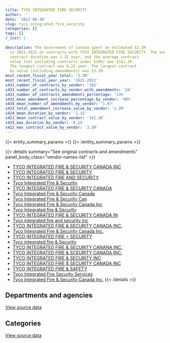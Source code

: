```yaml
---
title: TYCO INTEGRATED FIRE SECURITY
author: ''
date: '2022-08-30'
slug: tyco_integrated_fire_security
categories: []
tags: []
r_init: |-
  
description: The Government of Canada spent an estimated $2.2M
  in 2021-2022 on contracts with TYCO INTEGRATED FIRE SECURITY. The average
  contract duration was 1.32 year, and the average contract
  value (not including contracts under $10k) was $141.2K.
  The longest contract was 6.25 year. The largest contract
  by value (including amendments) was $3.1M.
most_recent_fiscal_year_total: '2.2M'
most_recent_fiscal_year_year: '2021-2022'
s431_number_of_contracts_by_vendor: '182'
s431_number_of_contracts_by_vendor_with_amendments: '24'
s431_number_of_contracts_amendments_percentage: '13%'
s432_mean_amendment_increase_percentage_by_vendor: '40%'
s434_mean_number_of_amendments_by_vendor: '1.67'
s433_total_amendment_increase_value_by_vendor: '1.2M'
s424_mean_duration_by_vendor: '1.32'
s421_mean_contract_value_by_vendor: '141.2K'
s425_max_duration_by_vendor: '6.25'
s422_max_contract_value_by_vendor: '3.1M'
---
```


<script src="/rmarkdown-libs/htmlwidgets/htmlwidgets.js"></script>
<link href="/rmarkdown-libs/datatables-css/datatables-crosstalk.css" rel="stylesheet" />
<script src="/rmarkdown-libs/datatables-binding/datatables.js"></script>
<script src="/rmarkdown-libs/jquery/jquery-3.6.0.min.js"></script>
<link href="/rmarkdown-libs/dt-core-bootstrap/css/dataTables.bootstrap.min.css" rel="stylesheet" />
<link href="/rmarkdown-libs/dt-core-bootstrap/css/dataTables.bootstrap.extra.css" rel="stylesheet" />
<script src="/rmarkdown-libs/dt-core-bootstrap/js/jquery.dataTables.min.js"></script>
<script src="/rmarkdown-libs/dt-core-bootstrap/js/dataTables.bootstrap.min.js"></script>
<link href="/rmarkdown-libs/crosstalk/css/crosstalk.min.css" rel="stylesheet" />
<script src="/rmarkdown-libs/crosstalk/js/crosstalk.min.js"></script>
<script src="/rmarkdown-libs/htmlwidgets/htmlwidgets.js"></script>
<link href="/rmarkdown-libs/datatables-css/datatables-crosstalk.css" rel="stylesheet" />
<script src="/rmarkdown-libs/datatables-binding/datatables.js"></script>
<script src="/rmarkdown-libs/jquery/jquery-3.6.0.min.js"></script>
<link href="/rmarkdown-libs/dt-core-bootstrap/css/dataTables.bootstrap.min.css" rel="stylesheet" />
<link href="/rmarkdown-libs/dt-core-bootstrap/css/dataTables.bootstrap.extra.css" rel="stylesheet" />
<script src="/rmarkdown-libs/dt-core-bootstrap/js/jquery.dataTables.min.js"></script>
<script src="/rmarkdown-libs/dt-core-bootstrap/js/dataTables.bootstrap.min.js"></script>
<link href="/rmarkdown-libs/crosstalk/css/crosstalk.min.css" rel="stylesheet" />
<script src="/rmarkdown-libs/crosstalk/js/crosstalk.min.js"></script>

{{< entity_summary_params >}}
{{< /entity_summary_params >}}

{{< details summary="See original contracts and amendments" panel_body_class="vendor-names-list" >}}
- [TYCO INTEGRATED FIRE & SECURITY CANADA INC](https://search.open.canada.ca/en/ct/?sort=contract_value_f%20desc&page=1&search_text=%22TYCO%20INTEGRATED%20FIRE%20%26%20SECURITY%20CANADA%20INC%22)
- [TYCO INTEGRATED FIRE & SECURITY](https://search.open.canada.ca/en/ct/?sort=contract_value_f%20desc&page=1&search_text=%22TYCO%20INTEGRATED%20FIRE%20%26%20SECURITY%22)
- [TYCO INTEGRATED FIRE AND SECURITY](https://search.open.canada.ca/en/ct/?sort=contract_value_f%20desc&page=1&search_text=%22TYCO%20INTEGRATED%20FIRE%20AND%20SECURITY%22)
- [Tyco Integrated Fire & Security](https://search.open.canada.ca/en/ct/?sort=contract_value_f%20desc&page=1&search_text=%22Tyco%20Integrated%20Fire%20%26%20Security%22)
- [TYCO INTEGRATED FIRE & SECURITY CANADA](https://search.open.canada.ca/en/ct/?sort=contract_value_f%20desc&page=1&search_text=%22TYCO%20INTEGRATED%20FIRE%20%26%20SECURITY%20CANADA%22)
- [Tyco Integrated Fire & Security Canada](https://search.open.canada.ca/en/ct/?sort=contract_value_f%20desc&page=1&search_text=%22Tyco%20Integrated%20Fire%20%26%20Security%20Canada%22)
- [Tyco Integrated Fire & Security Can](https://search.open.canada.ca/en/ct/?sort=contract_value_f%20desc&page=1&search_text=%22Tyco%20Integrated%20Fire%20%26%20Security%20Can%22)
- [Tyco Integrated Fire & Security Canada Inc](https://search.open.canada.ca/en/ct/?sort=contract_value_f%20desc&page=1&search_text=%22Tyco%20Integrated%20Fire%20%26%20Security%20Canada%20Inc%22)
- [Tyco Integrated fire & Security](https://search.open.canada.ca/en/ct/?sort=contract_value_f%20desc&page=1&search_text=%22Tyco%20Integrated%20fire%20%26%20Security%22)
- [TYCO INTEGRATED FIRE & SECURITY CANADA IN](https://search.open.canada.ca/en/ct/?sort=contract_value_f%20desc&page=1&search_text=%22TYCO%20INTEGRATED%20FIRE%20%26%20SECURITY%20CANADA%20IN%22)
- [Tyco integrated fire and security inc](https://search.open.canada.ca/en/ct/?sort=contract_value_f%20desc&page=1&search_text=%22Tyco%20integrated%20fire%20and%20security%20inc%22)
- [TYCO INTEGRATED FIRE & SECURITY CANADA INC.](https://search.open.canada.ca/en/ct/?sort=contract_value_f%20desc&page=1&search_text=%22TYCO%20INTEGRATED%20FIRE%20%26%20SECURITY%20CANADA%20INC.%22)
- [Tyco Integrated Fire & Security Canada Inc.](https://search.open.canada.ca/en/ct/?sort=contract_value_f%20desc&page=1&search_text=%22Tyco%20Integrated%20Fire%20%26%20Security%20Canada%20Inc.%22)
- [TYCO INTEGRATED FIRE + SECURITY](https://search.open.canada.ca/en/ct/?sort=contract_value_f%20desc&page=1&search_text=%22TYCO%20INTEGRATED%20FIRE%20%2b%20SECURITY%22)
- [Tyco integrated fire & Security](https://search.open.canada.ca/en/ct/?sort=contract_value_f%20desc&page=1&search_text=%22Tyco%20integrated%20fire%20%26%20Security%22)
- [TYCO INTEGRATED FIRE & SECURITY CANANA INC.](https://search.open.canada.ca/en/ct/?sort=contract_value_f%20desc&page=1&search_text=%22TYCO%20INTEGRATED%20FIRE%20%26%20SECURITY%20CANANA%20INC.%22)
- [TYCO INTEGRATED FIRE & SCEURITY CANADA INC.](https://search.open.canada.ca/en/ct/?sort=contract_value_f%20desc&page=1&search_text=%22TYCO%20INTEGRATED%20FIRE%20%26%20SCEURITY%20CANADA%20INC.%22)
- [TYCO INTEGRATED FIRE & SECURITY INC](https://search.open.canada.ca/en/ct/?sort=contract_value_f%20desc&page=1&search_text=%22TYCO%20INTEGRATED%20FIRE%20%26%20SECURITY%20INC%22)
- [TYCO INTEGRATED FIRE \$ SECURITY CANADA INC](https://search.open.canada.ca/en/ct/?sort=contract_value_f%20desc&page=1&search_text=%22TYCO%20INTEGRATED%20FIRE%20%24%20SECURITY%20CANADA%20INC%22)
- [TYCO INTEGRATED FIRE & SAFETY](https://search.open.canada.ca/en/ct/?sort=contract_value_f%20desc&page=1&search_text=%22TYCO%20INTEGRATED%20FIRE%20%26%20SAFETY%22)
- [Tyco Integrated Fire Security Services](https://search.open.canada.ca/en/ct/?sort=contract_value_f%20desc&page=1&search_text=%22Tyco%20Integrated%20Fire%20Security%20Services%22)
- [Tyco Integrated Fire & Security Canada Inc.](https://search.open.canada.ca/en/ct/?sort=contract_value_f%20desc&page=1&search_text=%22Tyco%20Integrated%20%20Fire%20%26%20Security%20Canada%20Inc.%22)
{{< /details >}}

## Departments and agencies

<div id="htmlwidget-1" style="width:100%;height:auto;" class="datatables html-widget"></div>
<script type="application/json" data-for="htmlwidget-1">{"x":{"style":"bootstrap","filter":"none","vertical":false,"data":[["<a href=\"/departments/aafc-aac/\">Agriculture and Agri-Food Canada<\/a>","<a href=\"/departments/cbsa-asfc/\">Canada Border Services Agency<\/a>","<a href=\"/departments/cfia-acia/\">Canadian Food Inspection Agency<\/a>","<a href=\"/departments/cgc-ccg/\">Canadian Grain Commission<\/a>","<a href=\"/departments/cra-arc/\">Canada Revenue Agency<\/a>","<a href=\"/departments/csc-scc/\">Correctional Service of Canada<\/a>","<a href=\"/departments/dfo-mpo/\">Fisheries and Oceans Canada<\/a>","<a href=\"/departments/dnd-mdn/\">National Defence<\/a>","<a href=\"/departments/ec/\">Environment and Climate Change Canada<\/a>","<a href=\"/departments/hc-sc/\">Health Canada<\/a>","<a href=\"/departments/nrc-cnrc/\">National Research Council Canada<\/a>","<a href=\"/departments/nrcan-rncan/\">Natural Resources Canada<\/a>","<a href=\"/departments/pbc-clcc/\">Parole Board of Canada<\/a>","<a href=\"/departments/pch/\">Canadian Heritage<\/a>","<a href=\"/departments/phac-aspc/\">Public Health Agency of Canada<\/a>","<a href=\"/departments/pwgsc-tpsgc/\">Public Services and Procurement Canada<\/a>","<a href=\"/departments/rcmp-grc/\">Royal Canadian Mounted Police<\/a>","<a href=\"/departments/statcan/\">Statistics Canada<\/a>","<a href=\"/departments/tc/\">Transport Canada<\/a>","<a href=\"/departments/vac-acc/\">Veterans Affairs Canada<\/a>"],[28381.14,205856.68,null,16620.45,71189.01,278117.14,48594.16,746731.05,null,56146.68,28107.52,null,null,27922.71,31517.52,891648.35,15454.95,16437.75,4806.27,null],[3405.69,243348.83,36978.89,null,64796.04,386558.81,48727.29,3866585.67,15585.25,57497.21,23047.73,null,null,27999.21,95762.12,927914.96,null,null,4819.44,16264.5],[12413.88,294446.79,113162.55,null,39014.78,476939.88,48594.16,490969.96,49545.98,77302.15,21978.62,null,10652.96,27922.71,38203.7,1067075.85,null,null,16220.51,null],[3396.39,186724.49,86138.61,3711.84,25546.67,388109.56,32484.86,207653.57,61310.57,57340.11,68525,23451.38,null,27922.71,null,1046574.26,null,null,null,null]],"container":"<table class=\"table table-striped table-hover row-border order-column display\">\n  <thead>\n    <tr>\n      <th>Department<\/th>\n      <th>2018-2019<\/th>\n      <th>2019-2020<\/th>\n      <th>2020-2021<\/th>\n      <th>2021-2022<\/th>\n    <\/tr>\n  <\/thead>\n<\/table>","options":{"order":[[4,"desc"]],"pageLength":10,"autoWidth":true,"columnDefs":[{"targets":1,"render":"function(data, type, row, meta) {\n    return type !== 'display' ? data : DTWidget.formatCurrency(data, \"$\", 2, 3, \",\", \".\", true, null);\n  }"},{"targets":2,"render":"function(data, type, row, meta) {\n    return type !== 'display' ? data : DTWidget.formatCurrency(data, \"$\", 2, 3, \",\", \".\", true, null);\n  }"},{"targets":3,"render":"function(data, type, row, meta) {\n    return type !== 'display' ? data : DTWidget.formatCurrency(data, \"$\", 2, 3, \",\", \".\", true, null);\n  }"},{"targets":4,"render":"function(data, type, row, meta) {\n    return type !== 'display' ? data : DTWidget.formatCurrency(data, \"$\", 2, 3, \",\", \".\", true, null);\n  }"},{"width":"16%","targets":[1,2,3,4]},{"className":"dt-right","targets":[1,2,3,4]}],"orderClasses":false}},"evals":["options.columnDefs.0.render","options.columnDefs.1.render","options.columnDefs.2.render","options.columnDefs.3.render"],"jsHooks":[]}</script>
<p class="text-right">
<a href="https://github.com/GoC-Spending/contracts-data/tree/main/data/out/vendors/tyco_integrated_fire_security/summary_by_fiscal_year_by_department.csv" class="source-data-link btn btn-link">View source data</a>
</p>

## Categories

<div id="htmlwidget-2" style="width:100%;height:auto;" class="datatables html-widget"></div>
<script type="application/json" data-for="htmlwidget-2">{"x":{"style":"bootstrap","filter":"none","vertical":false,"data":[["<a href=\"/categories/facilities_and_construction/\">Facilities and construction<\/a>","<a href=\"/categories/office_management/\">Office management<\/a>","<a href=\"/categories/defence/\">Defence<\/a>","<a href=\"/categories/professional_services/\">Professional services<\/a>","<a href=\"/categories/information_technology/\">Information technology<\/a>","<a href=\"/categories/industrial_products_and_services/\">Industrial products and services<\/a>","<a href=\"/categories/security_and_protection/\">Security and protection<\/a>"],[81586.42,36201.91,358500.61,432821.45,16550.94,554655.02,987215.03],[3286821.37,67203.59,306937.92,466127.23,38031.6,639520.51,1014649.42],[193798.89,65449.8,92857.57,315089,105141.05,831745.09,1180363.1],[81127.37,93222.24,16434.67,237846.5,222652.62,471290.23,1096316.39]],"container":"<table class=\"table table-striped table-hover row-border order-column display\">\n  <thead>\n    <tr>\n      <th>Category<\/th>\n      <th>2018-2019<\/th>\n      <th>2019-2020<\/th>\n      <th>2020-2021<\/th>\n      <th>2021-2022<\/th>\n    <\/tr>\n  <\/thead>\n<\/table>","options":{"order":[[4,"desc"]],"dom":"t","pageLength":30,"autoWidth":true,"columnDefs":[{"targets":1,"render":"function(data, type, row, meta) {\n    return type !== 'display' ? data : DTWidget.formatCurrency(data, \"$\", 2, 3, \",\", \".\", true, null);\n  }"},{"targets":2,"render":"function(data, type, row, meta) {\n    return type !== 'display' ? data : DTWidget.formatCurrency(data, \"$\", 2, 3, \",\", \".\", true, null);\n  }"},{"targets":3,"render":"function(data, type, row, meta) {\n    return type !== 'display' ? data : DTWidget.formatCurrency(data, \"$\", 2, 3, \",\", \".\", true, null);\n  }"},{"targets":4,"render":"function(data, type, row, meta) {\n    return type !== 'display' ? data : DTWidget.formatCurrency(data, \"$\", 2, 3, \",\", \".\", true, null);\n  }"},{"width":"16%","targets":[1,2,3,4]},{"className":"dt-right","targets":[1,2,3,4]}],"orderClasses":false,"lengthMenu":[10,25,30,50,100]}},"evals":["options.columnDefs.0.render","options.columnDefs.1.render","options.columnDefs.2.render","options.columnDefs.3.render"],"jsHooks":[]}</script>
<p class="text-right">
<a href="https://github.com/GoC-Spending/contracts-data/tree/main/data/out/vendors/tyco_integrated_fire_security/summary_by_fiscal_year_by_category.csv" class="source-data-link btn btn-link">View source data</a>
</p>

